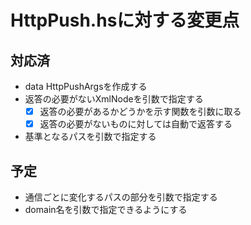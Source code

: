 HttpPush.hsに対する変更点
=========================

対応済
------

* data HttpPushArgsを作成する
* 返答の必要がないXmlNodeを引数で指定する
	+ [x] 返答の必要があるかどうかを示す関数を引数に取る
	+ [x] 返答の必要がないものに対しては自動で返答する
* 基準となるパスを引数で指定する

予定
----

* 通信ごとに変化するパスの部分を引数で指定する
* domain名を引数で指定できるようにする

